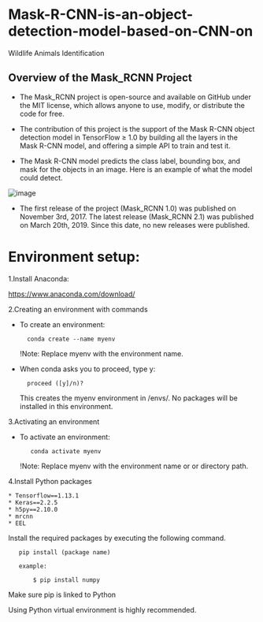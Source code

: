 # Mask-R-CNN-is-an-object-detection-model-based-on-CNN-on
Wildlife Animals Identification

## Overview of the Mask_RCNN Project

* The Mask_RCNN project is open-source and available on GitHub under the MIT license, which allows anyone to use, modify, or distribute the code for free.

* The contribution of this project is the support of the Mask R-CNN object detection model in TensorFlow ≥ 1.0 by building all the layers in the Mask R-CNN model, and offering a simple API to train and test it.

* The Mask R-CNN model predicts the class label, bounding box, and mask for the objects in an image. Here is an example of what the model could detect.

![image](https://user-images.githubusercontent.com/53464755/178788050-823433c1-eeb1-4fb5-afc4-d30d72a28c49.png)

* The first release of the project (Mask_RCNN 1.0) was published on November 3rd, 2017. The latest release (Mask_RCNN 2.1) was published on March 20th, 2019. Since this date, no new releases were published.

# Environment setup:

1.Install Anaconda:

 https://www.anaconda.com/download/
 
2.Creating an environment with commands

   * To create an environment:
   
           conda create --name myenv
     
     !Note:
     Replace myenv with the environment name.
   
   * When conda asks you to proceed, type y:
   
           proceed ([y]/n)?
           
     This creates the myenv environment in /envs/. No packages will be installed in this environment.

    
       
3.Activating an environment
  
  * To activate an environment:
       
           conda activate myenv
       
       !Note:
Replace myenv with the environment name or or directory path.

4.Install Python packages

    * Tensorflow==1.13.1
    * Keras==2.2.5
    * h5py==2.10.0
    * mrcnn
    * EEL
   
 Install the required packages by executing the following command.

       pip install (package name)
    
       example:
  
           $ pip install numpy
           
   Make sure pip is linked to Python
    
   Using Python virtual environment is highly recommended.
